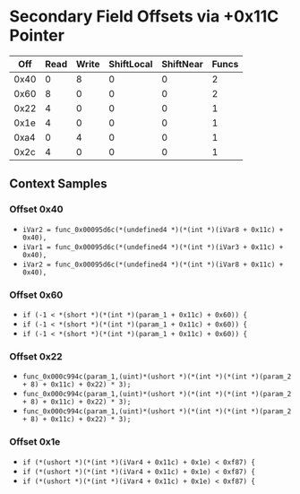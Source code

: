 # Secondary Field Offsets via +0x11C Pointer

| Off | Read | Write | ShiftLocal | ShiftNear | Funcs |
|-----|------|-------|------------|-----------|-------|
| 0x40 | 0 | 8 | 0 | 0 | 2 |
| 0x60 | 8 | 0 | 0 | 0 | 2 |
| 0x22 | 4 | 0 | 0 | 0 | 1 |
| 0x1e | 4 | 0 | 0 | 0 | 1 |
| 0xa4 | 0 | 4 | 0 | 0 | 1 |
| 0x2c | 4 | 0 | 0 | 0 | 1 |

## Context Samples

### Offset 0x40
- `iVar2 = func_0x00095d6c(*(undefined4 *)(*(int *)(iVar8 + 0x11c) + 0x40),`
- `iVar1 = func_0x00095d6c(*(undefined4 *)(*(int *)(iVar3 + 0x11c) + 0x40),`
- `iVar2 = func_0x00095d6c(*(undefined4 *)(*(int *)(iVar8 + 0x11c) + 0x40),`

### Offset 0x60
- `if (-1 < *(short *)(*(int *)(param_1 + 0x11c) + 0x60)) {`
- `if (-1 < *(short *)(*(int *)(param_1 + 0x11c) + 0x60)) {`
- `if (-1 < *(short *)(*(int *)(param_1 + 0x11c) + 0x60)) {`

### Offset 0x22
- `func_0x000c994c(param_1,(uint)*(ushort *)(*(int *)(*(int *)(param_2 + 8) + 0x11c) + 0x22) * 3);`
- `func_0x000c994c(param_1,(uint)*(ushort *)(*(int *)(*(int *)(param_2 + 8) + 0x11c) + 0x22) * 3);`
- `func_0x000c994c(param_1,(uint)*(ushort *)(*(int *)(*(int *)(param_2 + 8) + 0x11c) + 0x22) * 3);`

### Offset 0x1e
- `if (*(ushort *)(*(int *)(iVar4 + 0x11c) + 0x1e) < 0xf87) {`
- `if (*(ushort *)(*(int *)(iVar4 + 0x11c) + 0x1e) < 0xf87) {`
- `if (*(ushort *)(*(int *)(iVar4 + 0x11c) + 0x1e) < 0xf87) {`
